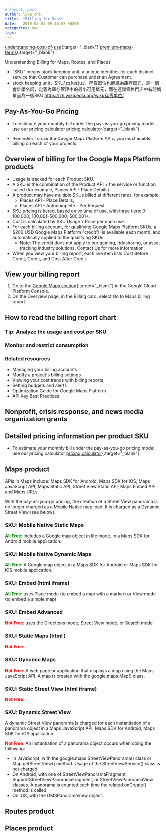 ```yaml
---
# layout: post
author: luke_chi
title:  "Billing for Maps"
date:   2019-03-01 09:40:57 +0800
categories: map
tags:
---
```


[understanding-cost-of-use](https://developers.google.com/maps/billing/understanding-cost-of-use){:target="_blank"}
[premium-maps-terms](https://enterprise.google.com/maps/terms/amer/premium-maps-terms.html){:target="_blank"}

Understanding Billing for Maps, Routes, and Places

* “SKU” means stock keeping unit, a unique identifier for each distinct service that Customer can purchase under an Agreement.
* stock keeping unit，SKU/ˌɛsˌkeɪˈjuː/，存貨單位也翻譯為庫存單元，是一個會計學名詞，定義為庫存管理中的最小可用單元，而在連鎖零售門店中有時稱單品為一個SKU <https://zh.wikipedia.org/wiki/存货单位/>

## Pay-As-You-Go Pricing
* To estimate your monthly bill under the pay-as-you-go pricing model, use our pricing calculator [pricing calculator](https://mapsplatformtransition.withgoogle.com/calculator){:target="_blank"}.

* Reminder: To use the Google Maps Platform APIs, you must enable billing on each of your projects.

## Overview of billing for the Google Maps Platform products
* Usage is tracked for each Product SKU.
* A SKU is the combination of the Product API + the service or function called (for example, Places API - Place Details).
* A product may have multiple SKUs billed at different rates, for example:
  * Places API - Place Details;
  * Places API - Autocomplete - Per Request
* SKU pricing is tiered, based on volume of use, with three tiers: 0–100,000; 100,001–500,000; 500,001+.
* Cost is calculated by SKU Usage x Price per each use.
* For each billing account, for qualifying Google Maps Platform SKUs, a $200 USD Google Maps Platform "credit"!! is available each month, and automatically applied to the qualifying SKUs.
  * Note: The credit does not apply to our gaming, ridesharing, or asset tracking industry solutions. Contact Us for more information.
* When you view your billing report, each line item lists Cost Before Credit, Credit, and Cost After Credit.

## View your billing report

1. Go to the [Google Maps section](https://cloud.google.com/console/google/maps-apis/overview){:target="_blank"} in the Google Cloud Platform Console.
2. On the Overview page, in the Billing card, select Go to Maps billing report.

## How to read the billing report chart

### Tip: Analyze the usage and cost per SKU

### Monitor and restrict consumption

### Related resources

* Managing your billing accounts
* Modify a project's billing settings
* Viewing your cost trends with billing reports
* Setting budgets and alerts
* Optimization Guide for Google Maps Platform
* API Key Best Practices

## Nonprofit, crisis response, and news media organization grants

## Detailed pricing information per product SKU

* To estimate your monthly bill under the pay-as-you-go pricing model, use our pricing calculator [pricing calculator](https://mapsplatformtransition.withgoogle.com/calculator){:target="_blank"}.

## Maps product

APIs in Maps include: Maps SDK for Android; Maps SDK for iOS; Maps JavaScript API; Maps Static API; Street View Static API; Maps Embed API; and Maps URLs.

With the pay-as-you-go pricing, the creation of a Street View panorama is no longer charged as a Mobile Native map load. It is charged as a Dynamic Street View (see below).

### SKU: Mobile Native Static Maps
<span style="color:green">**All Free**</span>: Includes a Google map object in lite mode, in a Maps SDK for Android mobile application.

### SKU: Mobile Native Dynamic Maps
<span style="color:green">**All Free**</span>: A Google map object in a Maps SDK for Android or Maps SDK for iOS mobile application.

### SKU: Embed (html iframe)
<span style="color:green">**All Free**</span>: uses Place mode (to embed a map with a marker) or View mode (to embed a simple map)

### SKU: Embed Advanced
<span style="color:red">**Not Free**</span>: uses the Directions mode, Street View mode, or Search mode

### SKU: Static Maps (html <img>)
<span style="color:red">**Not Free**</span>: 

### SKU: Dynamic Maps
<span style="color:red">**Not Free**</span>: A web page or application that displays a map using the Maps JavaScript API. A map is created with the google.maps.Map() class.

### SKU: Static Street View (html iframe)
<span style="color:red">**Not Free**</span>: 

### SKU: Dynamic Street View
A dynamic Street View panorama is charged for each instantiation of a panorama object in a Maps JavaScript API, Maps SDK for Android, Maps SDK for iOS application.

<span style="color:red">**Not Free**</span>: An instantiation of a panorama object occurs when doing the following: 
* In JavaScript, with the google.maps.StreetViewPanorama() class or Map.getStreetView() method. Usage of the StreetViewService() class is not charged.
* On Android, with one of StreetViewPanoramaFragment, SupportStreetViewPanoramaFragment, or StreetViewPanoramaView classes. A panorama is counted each time the related onCreate() method is called.
* On iOS, with the GMSPanoramaView object.

## Routes product

## Places product

## 

## 

## 

## 

## 

## 

## 

## 

## 

## 

## 

## 

## 

## 

## 

## 

## 

## 

## 

## 

## 

## 

## 

